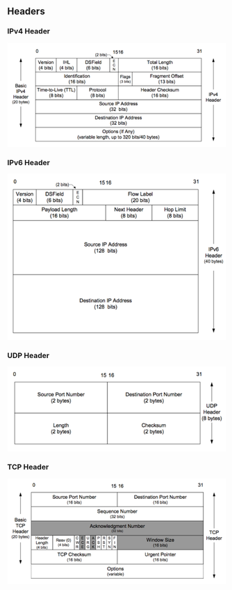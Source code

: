 ## Headers

### IPv4 Header

[![IPv4 Header](ipv4_header_600.png)](ipv4_header.png "IPv4 Header")

### IPv6 Header

[![IPv6 Header](ipv6_header_600.png)](ipv6_header.png "IPv6 Header")

### UDP Header

[![UDP Header](udp_header_600.png)](udp_header.png "UDP Header")

### TCP Header

[![TCP Header](tcp_header_600.png)](tcp_header.png "TCP Header")

